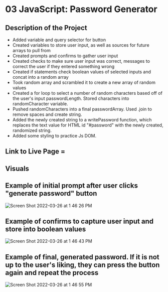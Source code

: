 # 03 JavaScript: Password Generator

## Description of the Project
- Added variable and query selector for button
- Created variables to store user input, as well as sources for future arrays to pull from
- Created prompts and confirms to gather user input
- Created checks to make sure user input was correct, messages to correct the user if they entered something wrong
- Created if statements check boolean values of selected inputs and concat into a random array
- Took random array and scrambled it to create a new array of random values
- Created a for loop to select a number of random characters based off of the user's input passwordLength. Stored characters into randomCharacter variable.
- Pushed randomCharacters into a final passwordArray.  Used .join to remove spaces and create string. 
- Added the newly created string to a writePassword function, which replaces the text value for HTML id "#password" with the newly created, randomized string.
- Added some styling to practice Js DOM.


## Link to Live Page = 


## Visuals


## Example of initial prompt after user clicks "generate password" button
![Screen Shot 2022-03-26 at 1 46 26 PM](https://user-images.githubusercontent.com/24683662/160253565-90c94a6d-e22e-4f58-9a16-de96a461203d.png)
## Example of confirms to capture user input and store into boolean values
![Screen Shot 2022-03-26 at 1 46 43 PM](https://user-images.githubusercontent.com/24683662/160253562-9186d82c-8b74-414e-a1dd-cdc8ebd6b4bf.png)
## Example of final, generated password.  If it is not up to the user's liking, they can press the button again and repeat the process
![Screen Shot 2022-03-26 at 1 46 55 PM](https://user-images.githubusercontent.com/24683662/160253527-8df8c7de-9c45-4436-9281-d7379f84112b.png)


 
